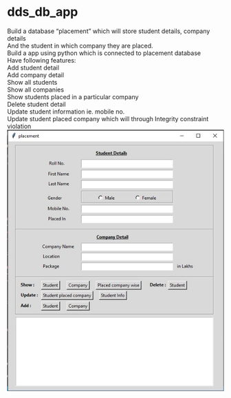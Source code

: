 # dds_db_app<br/>
Build a database “placement” which will store student details, company details<br/>
And the student in which company they are placed.<br/>
Build a app using python which is connected to placement database<br/>
Have following features:<br/>
Add student detail<br/>
Add company detail<br/>
Show all students<br/>
Show all companies<br/>
Show students placed in a particular company<br/>
Delete student detail<br/>
Update student information ie. mobile no.<br/>
Update student placed company which will through Integrity constraint violation<br/>
![alt text](https://github.com/prakharepo/dds_db_app/blob/master/app_snippet.jpg?raw=true)
